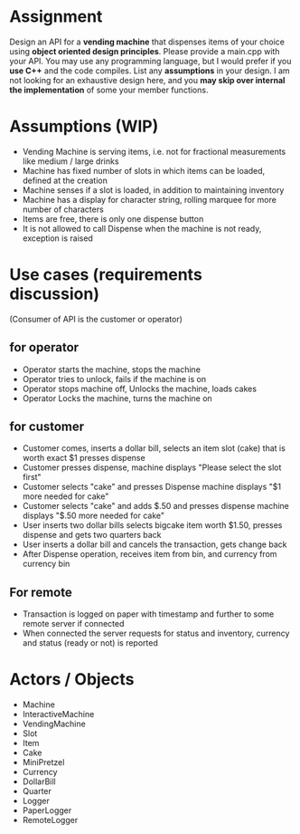 # Assignment

Design an API for a **vending machine** that dispenses items of your choice using **object oriented design principles**. Please provide a main.cpp with your API. You may use any programming language, but I would prefer if you **use C++** and the code compiles. List any **assumptions** in your design. I am not looking for an exhaustive design here, and you **may skip over internal the implementation** of some your member functions.

# Assumptions (WIP)

- Vending Machine is serving items, i.e. not for fractional measurements like medium / large drinks
- Machine has fixed number of slots in which items can be loaded, defined at the creation
- Machine senses if a slot is loaded, in addition to maintaining inventory
- Machine has a display for character string, rolling marquee for more number of characters
- Items are free, there is only one dispense button
- It is not allowed to call Dispense when the machine is not ready, exception is raised

# Use cases (requirements discussion)

(Consumer of API is the customer or operator)

## for operator

- Operator starts the machine, stops the machine
- Operator tries to unlock, fails if the machine is on
- Operator stops machine off, Unlocks the machine, loads cakes
- Operator Locks the machine, turns the machine on

## for customer

- Customer comes, inserts a dollar bill, selects an item slot (cake) that is worth exact $1 presses dispense
- Customer presses dispense, machine displays "Please select the slot first"
- Customer selects "cake" and presses Dispense machine displays "$1 more needed for cake"
- Customer selects "cake" and adds $.50 and presses dispense machine displays "$.50 more needed for cake"
- User inserts two dollar bills selects bigcake item worth $1.50, presses dispense and gets two quarters back
- User inserts a dollar bill and cancels the transaction, gets change back
- After Dispense operation, receives item from bin, and currency from currency bin

## For remote

- Transaction is logged on paper with timestamp and further to some remote server if connected
- When connected the server requests for status and inventory, currency and status (ready or not) is reported

# Actors / Objects

- Machine
- InteractiveMachine
- VendingMachine
- Slot
- Item
- Cake
- MiniPretzel
- Currency
- DollarBill
- Quarter
- Logger
- PaperLogger
- RemoteLogger
